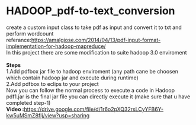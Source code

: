 # HADOOP_pdf-to-text_conversion
create a custom input class to take pdf as input and convert it to txt and perform wordcount  <br/> 
referance:https://amalgjose.com/2014/04/13/pdf-input-format-implementation-for-hadoop-mapreduce/  <br/> 
In this project there are some modification to suite hadoop 3.0 enviroment <br/>  <br/> 
<b>Steps</b> <br/> 
  1.Add pdfbox jar file to hadoop enviroment (any path cane be choosen which contain hadoop jar and execute during runtime) <br/> 
  2.Add pdfbox to eclips to your project  <br/> 
  Now you can follow the normal process to execute a code in Hadoop <br/> 
  pdf1.jar is the final jar file you can directly execute it (make sure that u have completed step-1) <br/> 
  <b>Video :</b>https://drive.google.com/file/d/1r6o2pXQ32rsLCyYFB6Y-kw5uMSmZ8fIj/view?usp=sharing
